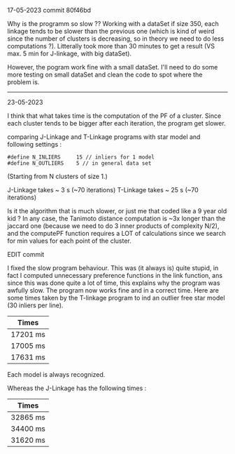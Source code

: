 17-05-2023 commit 80f46bd

Why is the programm so slow ?? 
Working with a dataSet if size 350, each linkage tends to be slower than the previous one (which is kind of weird since the number of clusters is decreasing, so in theory we need to do less computations ?). Litterally took more than 30 minutes to get a result (VS max. 5 min for J-linkage, with big dataSet).

However, the pogram work fine with a small dataSet. I'll need to do some more testing on small dataSet and clean the code to spot where the problem is. 

---------------------------------

23-05-2023

I think that what takes time is the computation of the PF of a cluster. Since each cluster tends to be bigger after each iteration, the program get slower.

comparing J-Linkage and T-Linkage programs with star model and following settings :

```
#define N_INLIERS     15 // inliers for 1 model
#define N_OUTLIERS    5 // in general data set
```

(Starting from N clusters of size 1.)

J-Linkage takes ~ 3 s (~70 iterations)
T-Linkage takes ~ 25 s (~70 iterations)

Is it the algorithm that is much slower, or just me that coded like a 9 year old kid ? 
In any case, the Tanimoto distance computation is ~3x longer than the jaccard one (because we need to do 3 inner products of complexity N/2), and the computePF function requires a LOT of calculations since we search for min values for each point of the cluster.

EDIT commit 

I fixed the slow program behaviour. This was (it always is) quite stupid, in fact I computed unnecessary preference functions in the link function, ans since this was done quite a lot of time, this explains why the program was awfully slow. 
The program now works fine and in a correct time. Here are some times taken by the T-linkage program to ind an outlier free star model (30 inliers per line).

|Times   |
|--------|
|17201 ms|
|17005 ms|
|17631 ms|

Each model is always recognized.

Whereas the J-Linkage has the following times : 

|Times   |
|--------|
|32865 ms|
|34400 ms|
|31620 ms|
